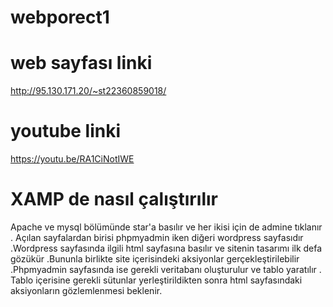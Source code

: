# webporect1

# web sayfası linki
http://95.130.171.20/~st22360859018/

# youtube linki 
https://youtu.be/RA1CiNotIWE

# XAMP de nasıl çalıştırılır 
Apache ve mysql bölümünde star'a basılır ve her ikisi için de admine tıklanır . Açılan sayfalardan birisi phpmyadmin iken diğeri wordpress sayfasıdır .Wordpress sayfasında ilgili html sayfasına basılır ve sitenin tasarımı ilk defa gözükür .Bununla birlikte site içerisindeki aksiyonlar gerçekleştirilebilir .Phpmyadmin sayfasında ise gerekli veritabanı oluşturulur ve tablo yaratılır . Tablo içerisine gerekli sütunlar yerleştirildikten sonra html sayfasındaki aksiyonların gözlemlenmesi beklenir.
